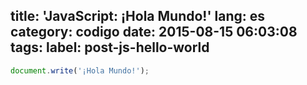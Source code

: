 title: 'JavaScript: ¡Hola Mundo!'
lang: es
category: codigo
date: 2015-08-15 06:03:08
tags:
label: post-js-hello-world
---

```javascript
document.write('¡Hola Mundo!');
```
